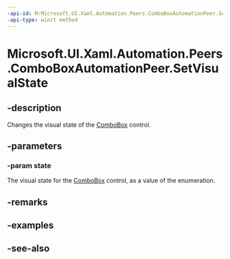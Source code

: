 ```yaml
---
-api-id: M:Microsoft.UI.Xaml.Automation.Peers.ComboBoxAutomationPeer.SetVisualState(Microsoft.UI.Xaml.Automation.WindowVisualState)
-api-type: winrt method
---
```


<!-- Method syntax
public void SetVisualState(Windows.UI.Xaml.Automation.WindowVisualState state)
-->

# Microsoft.UI.Xaml.Automation.Peers.ComboBoxAutomationPeer.SetVisualState

## -description
Changes the visual state of the [ComboBox](../microsoft.ui.xaml.controls/combobox.md) control.

## -parameters
### -param state
The visual state for the [ComboBox](../microsoft.ui.xaml.controls/combobox.md) control, as a value of the enumeration.

## -remarks

## -examples

## -see-also
